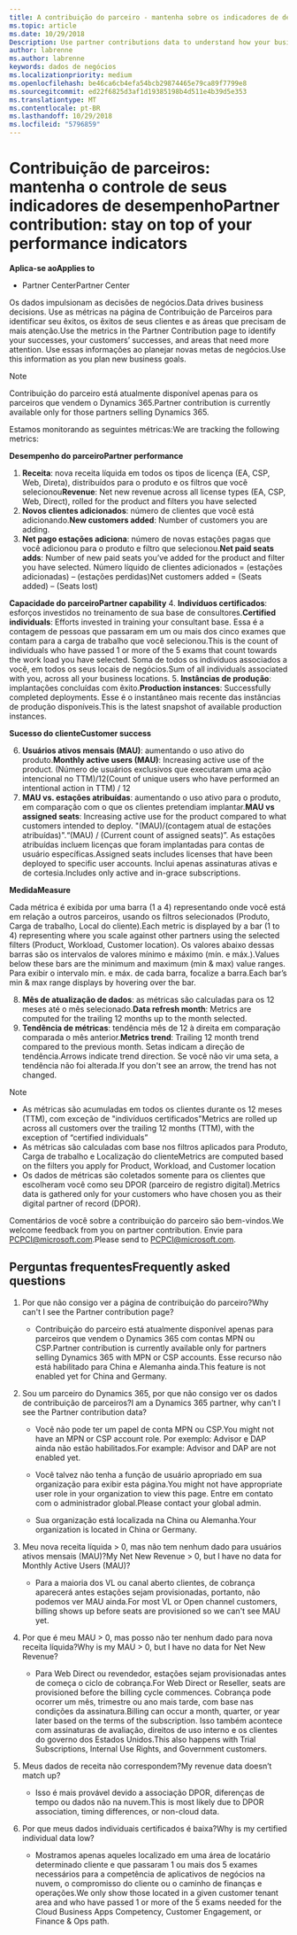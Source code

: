 ```yaml
---
title: A contribuição do parceiro - mantenha sobre os indicadores de desempenho | Partner Center
ms.topic: article
ms.date: 10/29/2018
Description: Use partner contributions data to understand how your business is growing and succeeding
author: labrenne
ms.author: labrenne
keywords: dados de negócios
ms.localizationpriority: medium
ms.openlocfilehash: be46ca6cb4efa54bcb29874465e79ca89f7799e8
ms.sourcegitcommit: ed22f6825d3af1d19385198b4d511e4b39d5e353
ms.translationtype: MT
ms.contentlocale: pt-BR
ms.lasthandoff: 10/29/2018
ms.locfileid: "5796859"
---
```

# <a name="partner-contribution-stay-on-top-of-your-performance-indicators"></a><span data-ttu-id="8f00b-103">Contribuição de parceiros: mantenha o controle de seus indicadores de desempenho</span><span class="sxs-lookup"><span data-stu-id="8f00b-103">Partner contribution: stay on top of your performance indicators</span></span>

**<span data-ttu-id="8f00b-104">Aplica-se ao</span><span class="sxs-lookup"><span data-stu-id="8f00b-104">Applies to</span></span>**
- <span data-ttu-id="8f00b-105">Partner Center</span><span class="sxs-lookup"><span data-stu-id="8f00b-105">Partner Center</span></span>

<span data-ttu-id="8f00b-106">Os dados impulsionam as decisões de negócios.</span><span class="sxs-lookup"><span data-stu-id="8f00b-106">Data drives business decisions.</span></span> <span data-ttu-id="8f00b-107">Use as métricas na página de Contribuição de Parceiros para identificar seu êxitos, os êxitos de seus clientes e as áreas que precisam de mais atenção.</span><span class="sxs-lookup"><span data-stu-id="8f00b-107">Use the metrics in the Partner Contribution page to identify your successes, your customers’ successes, and areas that need more attention.</span></span> <span data-ttu-id="8f00b-108">Use essas informações ao planejar novas metas de negócios.</span><span class="sxs-lookup"><span data-stu-id="8f00b-108">Use this information as you plan new business goals.</span></span>

>[!NOTE]
><span data-ttu-id="8f00b-109">Contribuição do parceiro está atualmente disponível apenas para os parceiros que vendem o Dynamics 365.</span><span class="sxs-lookup"><span data-stu-id="8f00b-109">Partner contribution is currently available only for those partners selling Dynamics 365.</span></span>

<span data-ttu-id="8f00b-110">Estamos monitorando as seguintes métricas:</span><span class="sxs-lookup"><span data-stu-id="8f00b-110">We are tracking the following metrics:</span></span>

**<span data-ttu-id="8f00b-111">Desempenho do parceiro</span><span class="sxs-lookup"><span data-stu-id="8f00b-111">Partner performance</span></span>**

1. <span data-ttu-id="8f00b-112">**Receita**: nova receita líquida em todos os tipos de licença (EA, CSP, Web, Direta), distribuídos para o produto e os filtros que você selecionou</span><span class="sxs-lookup"><span data-stu-id="8f00b-112">**Revenue**: Net new revenue across all license types (EA, CSP, Web, Direct), rolled for the product and filters you have selected</span></span>
2. <span data-ttu-id="8f00b-113">**Novos clientes adicionados**: número de clientes que você está adicionando.</span><span class="sxs-lookup"><span data-stu-id="8f00b-113">**New customers added**: Number of customers you are adding.</span></span>
3. <span data-ttu-id="8f00b-114">**Net pago estações adiciona**: número de novas estações pagas que você adicionou para o produto e filtro que selecionou.</span><span class="sxs-lookup"><span data-stu-id="8f00b-114">**Net paid seats adds**: Number of new paid seats you’ve added for the product and filter you have selected.</span></span>  <span data-ttu-id="8f00b-115">Número líquido de clientes adicionados = (estações adicionadas) – (estações perdidas)</span><span class="sxs-lookup"><span data-stu-id="8f00b-115">Net customers added = (Seats added) – (Seats lost)</span></span> 

**<span data-ttu-id="8f00b-116">Capacidade do parceiro</span><span class="sxs-lookup"><span data-stu-id="8f00b-116">Partner capability</span></span>**
4. <span data-ttu-id="8f00b-117">**Indivíduos certificados**: esforços investidos no treinamento de sua base de consultores.</span><span class="sxs-lookup"><span data-stu-id="8f00b-117">**Certified individuals**: Efforts invested in training your consultant base.</span></span> <span data-ttu-id="8f00b-118">Essa é a contagem de pessoas que passaram em um ou mais dos cinco exames que contam para a carga de trabalho que você selecionou.</span><span class="sxs-lookup"><span data-stu-id="8f00b-118">This is the count of individuals who have passed 1 or more of the 5 exams that count towards the work load you have selected.</span></span> <span data-ttu-id="8f00b-119">Soma de todos os indivíduos associados a você, em todos os seus locais de negócios.</span><span class="sxs-lookup"><span data-stu-id="8f00b-119">Sum of all individuals associated with you, across all your business locations.</span></span>
5. <span data-ttu-id="8f00b-120">**Instâncias de produção**: implantações concluídas com êxito.</span><span class="sxs-lookup"><span data-stu-id="8f00b-120">**Production instances**: Successfully completed deployments.</span></span> <span data-ttu-id="8f00b-121">Esse é o instantâneo mais recente das instâncias de produção disponíveis.</span><span class="sxs-lookup"><span data-stu-id="8f00b-121">This is the latest snapshot of available production instances.</span></span>

**<span data-ttu-id="8f00b-122">Sucesso do cliente</span><span class="sxs-lookup"><span data-stu-id="8f00b-122">Customer success</span></span>**

6.  <span data-ttu-id="8f00b-123">**Usuários ativos mensais (MAU)**: aumentando o uso ativo do produto.</span><span class="sxs-lookup"><span data-stu-id="8f00b-123">**Monthly active users (MAU)**: Increasing active use of the product.</span></span>
<span data-ttu-id="8f00b-124">(Número de usuários exclusivos que executaram uma ação intencional no TTM)/12</span><span class="sxs-lookup"><span data-stu-id="8f00b-124">(Count of unique users who have performed an intentional action in TTM) / 12</span></span>
7. <span data-ttu-id="8f00b-125">**MAU vs. estações atribuídas**: aumentando o uso ativo para o produto, em comparação com o que os clientes pretendiam implantar.</span><span class="sxs-lookup"><span data-stu-id="8f00b-125">**MAU vs assigned seats**: Increasing active use for the product compared to what customers intended to deploy.</span></span> <span data-ttu-id="8f00b-126">"(MAU)/(contagem atual de estações atribuídas)".</span><span class="sxs-lookup"><span data-stu-id="8f00b-126">“(MAU) / (Current count of assigned seats)”.</span></span> <span data-ttu-id="8f00b-127">As estações atribuídas incluem licenças que foram implantadas para contas de usuário específicas.</span><span class="sxs-lookup"><span data-stu-id="8f00b-127">Assigned seats includes licenses that have been deployed to specific user accounts.</span></span>  <span data-ttu-id="8f00b-128">Inclui apenas assinaturas ativas e de cortesia.</span><span class="sxs-lookup"><span data-stu-id="8f00b-128">Includes only active and in-grace subscriptions.</span></span> 


**<span data-ttu-id="8f00b-129">Medida</span><span class="sxs-lookup"><span data-stu-id="8f00b-129">Measure</span></span>**

<span data-ttu-id="8f00b-130">Cada métrica é exibida por uma barra (1 a 4) representando onde você está em relação a outros parceiros, usando os filtros selecionados (Produto, Carga de trabalho, Local do cliente).</span><span class="sxs-lookup"><span data-stu-id="8f00b-130">Each metric is displayed by a bar (1 to 4) representing where you scale against other partners using the selected filters (Product, Workload, Customer location).</span></span> <span data-ttu-id="8f00b-131">Os valores abaixo dessas barras são os intervalos de valores mínimo e máximo (mín. e máx.).</span><span class="sxs-lookup"><span data-stu-id="8f00b-131">Values below these bars are the minimum and maximum (min & max) value ranges.</span></span> <span data-ttu-id="8f00b-132">Para exibir o intervalo mín. e máx. de cada barra, focalize a barra.</span><span class="sxs-lookup"><span data-stu-id="8f00b-132">Each bar’s min & max range displays by hovering over the bar.</span></span>  

8. <span data-ttu-id="8f00b-133">**Mês de atualização de dados**: as métricas são calculadas para os 12 meses até o mês selecionado.</span><span class="sxs-lookup"><span data-stu-id="8f00b-133">**Data refresh month**: Metrics are computed for the trailing 12 months up to the month selected.</span></span>
9. <span data-ttu-id="8f00b-134">**Tendência de métricas**: tendência mês de 12 à direita em comparação comparada o mês anterior.</span><span class="sxs-lookup"><span data-stu-id="8f00b-134">**Metrics trend**: Trailing 12 month trend compared to the previous month.</span></span> <span data-ttu-id="8f00b-135">Setas indicam a direção de tendência.</span><span class="sxs-lookup"><span data-stu-id="8f00b-135">Arrows indicate trend direction.</span></span> <span data-ttu-id="8f00b-136">Se você não vir uma seta, a tendência não foi alterada.</span><span class="sxs-lookup"><span data-stu-id="8f00b-136">If you don't see an arrow, the trend has not changed.</span></span>

>[!NOTE] 
>- <span data-ttu-id="8f00b-137">As métricas são acumuladas em todos os clientes durante os 12 meses (TTM), com exceção de "indivíduos certificados"</span><span class="sxs-lookup"><span data-stu-id="8f00b-137">Metrics are rolled up across all customers over the trailing 12 months (TTM), with the exception of “certified individuals”</span></span>        
>- <span data-ttu-id="8f00b-138">As métricas são calculadas com base nos filtros aplicados para Produto, Carga de trabalho e Localização do cliente</span><span class="sxs-lookup"><span data-stu-id="8f00b-138">Metrics are computed based on the filters you apply for Product, Workload, and Customer location</span></span>
>- <span data-ttu-id="8f00b-139">Os dados de métricas são coletados somente para os clientes que escolheram você como seu DPOR (parceiro de registro digital).</span><span class="sxs-lookup"><span data-stu-id="8f00b-139">Metrics data is gathered only for your customers who have chosen you as their digital partner of record (DPOR).</span></span> 

<span data-ttu-id="8f00b-140">Comentários de você sobre a contribuição do parceiro são bem-vindos.</span><span class="sxs-lookup"><span data-stu-id="8f00b-140">We welcome feedback from you on partner contribution.</span></span> <span data-ttu-id="8f00b-141">Envie para PCPCI@microsoft.com.</span><span class="sxs-lookup"><span data-stu-id="8f00b-141">Please send to PCPCI@microsoft.com.</span></span>  

## <a name="frequently-asked-questions"></a><span data-ttu-id="8f00b-142">Perguntas frequentes</span><span class="sxs-lookup"><span data-stu-id="8f00b-142">Frequently asked questions</span></span>

1. <span data-ttu-id="8f00b-143">Por que não consigo ver a página de contribuição do parceiro?</span><span class="sxs-lookup"><span data-stu-id="8f00b-143">Why can't I see the Partner contribution page?</span></span>
    - <span data-ttu-id="8f00b-144">Contribuição do parceiro está atualmente disponível apenas para parceiros que vendem o Dynamics 365 com contas MPN ou CSP.</span><span class="sxs-lookup"><span data-stu-id="8f00b-144">Partner contribution is currently available only for partners selling Dynamics 365 with MPN or CSP accounts.</span></span> <span data-ttu-id="8f00b-145">Esse recurso não está habilitado para China e Alemanha ainda.</span><span class="sxs-lookup"><span data-stu-id="8f00b-145">This feature is not enabled yet for China and Germany.</span></span>
2. <span data-ttu-id="8f00b-146">Sou um parceiro do Dynamics 365, por que não consigo ver os dados de contribuição de parceiros?</span><span class="sxs-lookup"><span data-stu-id="8f00b-146">I am a Dynamics 365 partner, why can't I see the Partner contribution data?</span></span>
      - <span data-ttu-id="8f00b-147">Você não pode ter um papel de conta MPN ou CSP.</span><span class="sxs-lookup"><span data-stu-id="8f00b-147">You might not have an MPN or CSP account role.</span></span> <span data-ttu-id="8f00b-148">Por exemplo: Advisor e DAP ainda não estão habilitados.</span><span class="sxs-lookup"><span data-stu-id="8f00b-148">For example: Advisor and DAP are not enabled yet.</span></span>  
    - <span data-ttu-id="8f00b-149">Você talvez não tenha a função de usuário apropriado em sua organização para exibir esta página.</span><span class="sxs-lookup"><span data-stu-id="8f00b-149">You might not have appropriate user role in your organization to view this page.</span></span> <span data-ttu-id="8f00b-150">Entre em contato com o administrador global.</span><span class="sxs-lookup"><span data-stu-id="8f00b-150">Please contact your global admin.</span></span>

    - <span data-ttu-id="8f00b-151">Sua organização está localizada na China ou Alemanha.</span><span class="sxs-lookup"><span data-stu-id="8f00b-151">Your organization is located in China or Germany.</span></span>

3. <span data-ttu-id="8f00b-152">Meu nova receita líquida > 0, mas não tem nenhum dado para usuários ativos mensais (MAU)?</span><span class="sxs-lookup"><span data-stu-id="8f00b-152">My Net New Revenue > 0, but I have no data for Monthly Active Users (MAU)?</span></span>
    - <span data-ttu-id="8f00b-153">Para a maioria dos VL ou canal aberto clientes, de cobrança aparecerá antes estações sejam provisionadas, portanto, não podemos ver MAU ainda.</span><span class="sxs-lookup"><span data-stu-id="8f00b-153">For most VL or Open channel customers, billing shows up before seats are provisioned so we can't see MAU yet.</span></span>

4.  <span data-ttu-id="8f00b-154">Por que é meu MAU > 0, mas posso não ter nenhum dado para nova receita líquida?</span><span class="sxs-lookup"><span data-stu-id="8f00b-154">Why is my MAU > 0, but I have no data for Net New Revenue?</span></span>
    - <span data-ttu-id="8f00b-155">Para Web Direct ou revendedor, estações sejam provisionadas antes de começa o ciclo de cobrança.</span><span class="sxs-lookup"><span data-stu-id="8f00b-155">For Web Direct or Reseller, seats are provisioned before the billing cycle commences.</span></span> <span data-ttu-id="8f00b-156">Cobrança pode ocorrer um mês, trimestre ou ano mais tarde, com base nas condições da assinatura.</span><span class="sxs-lookup"><span data-stu-id="8f00b-156">Billing can occur a month, quarter, or year later based on the terms of the subscription.</span></span> <span data-ttu-id="8f00b-157">Isso também acontece com assinaturas de avaliação, direitos de uso interno e os clientes do governo dos Estados Unidos.</span><span class="sxs-lookup"><span data-stu-id="8f00b-157">This also happens with Trial Subscriptions, Internal Use Rights, and Government customers.</span></span>
5.  <span data-ttu-id="8f00b-158">Meus dados de receita não correspondem?</span><span class="sxs-lookup"><span data-stu-id="8f00b-158">My revenue data doesn’t match up?</span></span>
    - <span data-ttu-id="8f00b-159">Isso é mais provável devido a associação DPOR, diferenças de tempo ou dados não na nuvem.</span><span class="sxs-lookup"><span data-stu-id="8f00b-159">This is most likely due to DPOR association, timing differences, or non-cloud data.</span></span>
6.  <span data-ttu-id="8f00b-160">Por que meus dados individuais certificados é baixa?</span><span class="sxs-lookup"><span data-stu-id="8f00b-160">Why is my certified individual data low?</span></span>
    - <span data-ttu-id="8f00b-161">Mostramos apenas aqueles localizado em uma área de locatário determinado cliente e que passaram 1 ou mais dos 5 exames necessários para a competência de aplicativos de negócios na nuvem, o compromisso do cliente ou o caminho de finanças e operações.</span><span class="sxs-lookup"><span data-stu-id="8f00b-161">We only show those located in a given customer tenant area and who have passed 1 or more of the 5 exams needed for the Cloud Business Apps Competency, Customer Engagement, or Finance & Ops path.</span></span>   